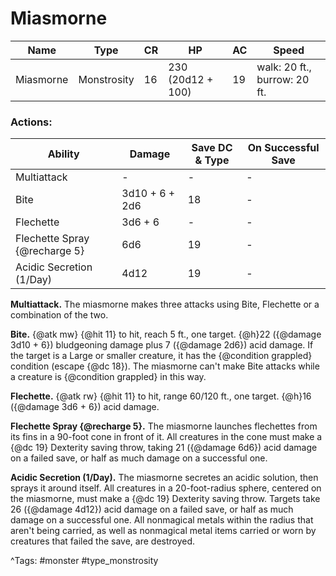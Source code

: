 # Miasmorne

| Name | Type | CR | HP | AC | Speed |
|------|------|----|----|----|-------|
| Miasmorne | Monstrosity | 16 | 230 (20d12 + 100) | 19 | walk: 20 ft., burrow: 20 ft. |

### Actions:

| Ability | Damage | Save DC & Type | On Successful Save |
|---------|--------|----------------|--------------------|
| Multiattack | - | - | - |
| Bite | 3d10 + 6 + 2d6 | 18 | - |
| Flechette | 3d6 + 6 | - | - |
| Flechette Spray {@recharge 5} | 6d6 | 19 | - |
| Acidic Secretion (1/Day) | 4d12 | 19 | - |


**Multiattack.** The miasmorne makes three attacks using Bite, Flechette or a combination of the two.

**Bite.** {@atk mw} {@hit 11} to hit, reach 5 ft., one target. {@h}22 ({@damage 3d10 + 6}) bludgeoning damage plus 7 ({@damage 2d6}) acid damage. If the target is a Large or smaller creature, it has the {@condition grappled} condition (escape {@dc 18}). The miasmorne can't make Bite attacks while a creature is {@condition grappled} in this way.

**Flechette.** {@atk rw} {@hit 11} to hit, range 60/120 ft., one target. {@h}16 ({@damage 3d6 + 6}) acid damage.

**Flechette Spray {@recharge 5}.** The miasmorne launches flechettes from its fins in a 90-foot cone in front of it. All creatures in the cone must make a {@dc 19} Dexterity saving throw, taking 21 ({@damage 6d6}) acid damage on a failed save, or half as much damage on a successful one.

**Acidic Secretion (1/Day).** The miasmorne secretes an acidic solution, then sprays it around itself. All creatures in a 20-foot-radius sphere, centered on the miasmorne, must make a {@dc 19} Dexterity saving throw. Targets take 26 ({@damage 4d12}) acid damage on a failed save, or half as much damage on a successful one. All nonmagical metals within the radius that aren't being carried, as well as nonmagical metal items carried or worn by creatures that failed the save, are destroyed.

^Tags: #monster #type_monstrosity